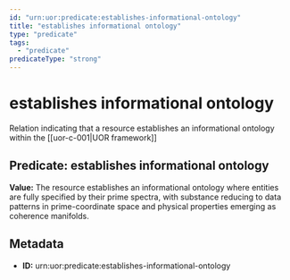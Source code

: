 ```yaml
---
id: "urn:uor:predicate:establishes-informational-ontology"
title: "establishes informational ontology"
type: "predicate"
tags:
  - "predicate"
predicateType: "strong"
---
```


# establishes informational ontology

Relation indicating that a resource establishes an informational ontology within the [[uor-c-001|UOR framework]]

## Predicate: establishes informational ontology

**Value:** The resource establishes an informational ontology where entities are fully specified by their prime spectra, with substance reducing to data patterns in prime-coordinate space and physical properties emerging as coherence manifolds.

## Metadata

- **ID:** urn:uor:predicate:establishes-informational-ontology
